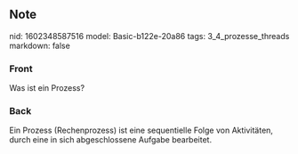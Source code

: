 ## Note
nid: 1602348587516
model: Basic-b122e-20a86
tags: 3_4_prozesse_threads
markdown: false

### Front
Was ist ein Prozess?

### Back
Ein Prozess (Rechenprozess) ist eine sequentielle Folge von Aktivitäten, durch eine in sich abgeschlossene Aufgabe bearbeitet.
